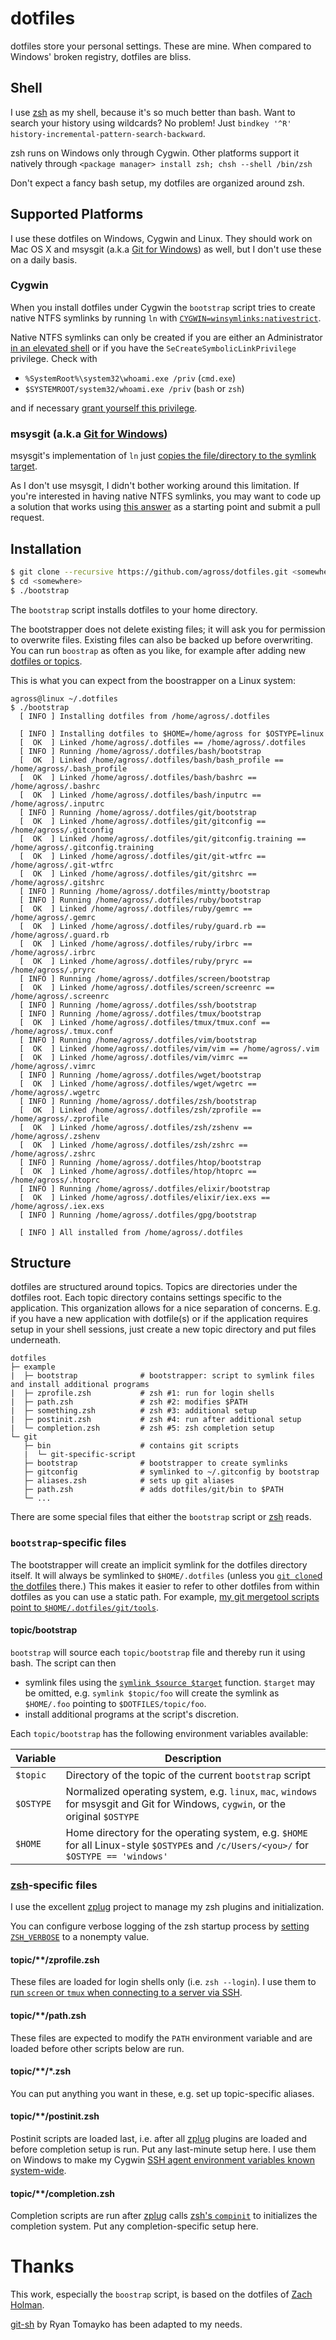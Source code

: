 # dotfiles

dotfiles store your personal settings. These are mine. When compared to Windows' broken registry, dotfiles are bliss.

## Shell

I use [zsh](http://zsh.sourceforge.net/) as my shell, because it's so much better than bash. Want to search your history using wildcards? No problem! Just `bindkey '^R' history-incremental-pattern-search-backward`.

zsh runs on Windows only through Cygwin. Other platforms support it natively through `<package manager> install zsh; chsh --shell /bin/zsh`

Don't expect a fancy bash setup, my dotfiles are organized around zsh.

## Supported Platforms

I use these dotfiles on Windows, Cygwin and Linux. They should work on Mac OS X and msysgit (a.k.a [Git for Windows](https://git-scm.com/download/win)) as well, but I don't use these on a daily basis.

### Cygwin

When you install dotfiles under Cygwin the `bootstrap` script tries to create native NTFS symlinks by running `ln` with [`CYGWIN=winsymlinks:nativestrict`](https://cygwin.com/cygwin-ug-net/using.html#pathnames-symlinks)\.

Native NTFS symlinks can only be created if you are either an Administrator [in an elevated shell](http://stackoverflow.com/a/15330511/149264) or if you have the `SeCreateSymbolicLinkPrivilege` privilege. Check with

* `%SystemRoot%\system32\whoami.exe /priv` (`cmd.exe`)
* `$SYSTEMROOT/system32/whoami.exe /priv` (`bash` or `zsh`)

and if necessary [grant yourself this privilege](http://security.stackexchange.com/a/10198).

### msysgit (a.k.a [Git for Windows](https://git-scm.com/download/win))

msysgit's implementation of `ln` just [copies the file/directory to the symlink target](https://groups.google.com/forum/#!topic/msysgit/_0QJUPgLm84).

As I don't use msysgit, I didn't bother working around this limitation. If you're interested in having native NTFS symlinks, you may want to code up a solution that works using [this answer](http://stackoverflow.com/a/25394801/149264) as a starting point and submit a pull request.

## Installation

```bash
$ git clone --recursive https://github.com/agross/dotfiles.git <somewhere>
$ cd <somewhere>
$ ./bootstrap
```

The `bootstrap` script installs dotfiles to your home directory.

The bootstrapper does not delete existing files; it will ask you for permission to overwrite files. Existing files can also be backed up before overwriting. You can run `boostrap` as often as you like, for example after adding new [dotfiles or topics](#structure).

This is what you can expect from the boostrapper on a Linux system:

```
agross@linux ~/.dotfiles
$ ./bootstrap
  [ INFO ] Installing dotfiles from /home/agross/.dotfiles

  [ INFO ] Installing dotfiles to $HOME=/home/agross for $OSTYPE=linux
  [  OK  ] Linked /home/agross/.dotfiles == /home/agross/.dotfiles
  [ INFO ] Running /home/agross/.dotfiles/bash/bootstrap
  [  OK  ] Linked /home/agross/.dotfiles/bash/bash_profile == /home/agross/.bash_profile
  [  OK  ] Linked /home/agross/.dotfiles/bash/bashrc == /home/agross/.bashrc
  [  OK  ] Linked /home/agross/.dotfiles/bash/inputrc == /home/agross/.inputrc
  [ INFO ] Running /home/agross/.dotfiles/git/bootstrap
  [  OK  ] Linked /home/agross/.dotfiles/git/gitconfig == /home/agross/.gitconfig
  [  OK  ] Linked /home/agross/.dotfiles/git/gitconfig.training == /home/agross/.gitconfig.training
  [  OK  ] Linked /home/agross/.dotfiles/git/git-wtfrc == /home/agross/.git-wtfrc
  [  OK  ] Linked /home/agross/.dotfiles/git/gitshrc == /home/agross/.gitshrc
  [ INFO ] Running /home/agross/.dotfiles/mintty/bootstrap
  [ INFO ] Running /home/agross/.dotfiles/ruby/bootstrap
  [  OK  ] Linked /home/agross/.dotfiles/ruby/gemrc == /home/agross/.gemrc
  [  OK  ] Linked /home/agross/.dotfiles/ruby/guard.rb == /home/agross/.guard.rb
  [  OK  ] Linked /home/agross/.dotfiles/ruby/irbrc == /home/agross/.irbrc
  [  OK  ] Linked /home/agross/.dotfiles/ruby/pryrc == /home/agross/.pryrc
  [ INFO ] Running /home/agross/.dotfiles/screen/bootstrap
  [  OK  ] Linked /home/agross/.dotfiles/screen/screenrc == /home/agross/.screenrc
  [ INFO ] Running /home/agross/.dotfiles/ssh/bootstrap
  [ INFO ] Running /home/agross/.dotfiles/tmux/bootstrap
  [  OK  ] Linked /home/agross/.dotfiles/tmux/tmux.conf == /home/agross/.tmux.conf
  [ INFO ] Running /home/agross/.dotfiles/vim/bootstrap
  [  OK  ] Linked /home/agross/.dotfiles/vim/vim == /home/agross/.vim
  [  OK  ] Linked /home/agross/.dotfiles/vim/vimrc == /home/agross/.vimrc
  [ INFO ] Running /home/agross/.dotfiles/wget/bootstrap
  [  OK  ] Linked /home/agross/.dotfiles/wget/wgetrc == /home/agross/.wgetrc
  [ INFO ] Running /home/agross/.dotfiles/zsh/bootstrap
  [  OK  ] Linked /home/agross/.dotfiles/zsh/zprofile == /home/agross/.zprofile
  [  OK  ] Linked /home/agross/.dotfiles/zsh/zshenv == /home/agross/.zshenv
  [  OK  ] Linked /home/agross/.dotfiles/zsh/zshrc == /home/agross/.zshrc
  [ INFO ] Running /home/agross/.dotfiles/htop/bootstrap
  [  OK  ] Linked /home/agross/.dotfiles/htop/htoprc == /home/agross/.htoprc
  [ INFO ] Running /home/agross/.dotfiles/elixir/bootstrap
  [  OK  ] Linked /home/agross/.dotfiles/elixir/iex.exs == /home/agross/.iex.exs
  [ INFO ] Running /home/agross/.dotfiles/gpg/bootstrap

  [ INFO ] All installed from /home/agross/.dotfiles
```

## Structure

dotfiles are structured around topics. Topics are directories under the dotfiles root. Each topic directory contains settings specific to the application. This organization allows for a nice separation of concerns. E.g. if you have a new application with dotfile(s) or if the application requires setup in your shell sessions, just create a new topic directory and put files underneath.

```
dotfiles
├─ example
|  ├─ bootstrap              # bootstrapper: script to symlink files and install additional programs
|  ├─ zprofile.zsh           # zsh #1: run for login shells
|  ├─ path.zsh               # zsh #2: modifies $PATH
|  ├─ something.zsh          # zsh #3: additional setup
|  ├─ postinit.zsh           # zsh #4: run after additional setup
|  └─ completion.zsh         # zsh #5: zsh completion setup
└─ git
   ├─ bin                    # contains git scripts
   |  └─ git-specific-script
   ├─ bootstrap              # bootstrapper to create symlinks
   ├─ gitconfig              # symlinked to ~/.gitconfig by bootstrap
   ├─ aliases.zsh            # sets up git aliases
   ├─ path.zsh               # adds dotfiles/git/bin to $PATH
   └─ ...
```

There are some special files that either the `bootstrap` script or [zsh](#shell) reads.

### `bootstrap`-specific files

The bootstrapper will create an implicit symlink for the dotfiles directory itself. It will always be symlinked to `$HOME/.dotfiles` (unless you [`git clone`d the dotfiles](#installation) there.) This makes it easier to refer to other dotfiles from within dotfiles as you can use a static path. For example, [my git mergetool scripts point to `$HOME/.dotfiles/git/tools`](https://github.com/agross/dotfiles/blob/master/git/gitconfig#L56).

#### topic/bootstrap

`bootstrap` will source each `topic/bootstrap` file and thereby run it using bash. The script can then

* symlink files using the [`symlink $source $target`](https://github.com/agross/dotfiles/blob/master/bootstrap#L67) function. `$target` may be omitted, e.g. `symlink $topic/foo` will create the symlink as `$HOME/.foo` pointing to `$DOTFILES/topic/foo`.
* install additional programs at the script's discretion.

Each `topic/bootstrap` has the following environment variables available:

| Variable  | Description |
| ----------| ----------- |
| `$topic`  | Directory of the topic of the current `bootstrap` script |
| `$OSTYPE` | Normalized operating system, e.g. `linux`, `mac`, `windows` for msysgit and Git for Windows, `cygwin`, or the original `$OSTYPE` |
| `$HOME`   | Home directory for the operating system, e.g. `$HOME` for all Linux-style `$OSTYPE`s and `/c/Users/<you>/` for `$OSTYPE == 'windows'` |

### [zsh](#shell)-specific files

I use the excellent [zplug](https://github.com/zplug/zplug) project to manage my zsh plugins and initialization.

You can configure verbose logging of the zsh startup process by [setting `ZSH_VERBOSE`](https://github.com/agross/dotfiles/blob/master/zsh/zshenv#L4) to a nonempty value.

#### topic/\*\*/zprofile.zsh

These files are loaded for login shells only (i.e. `zsh --login`). I use them to [run `screen` or `tmux` when connecting to a server via SSH](https://github.com/agross/dotfiles/blob/master/ssh/zprofile.zsh).

#### topic/\*\*/path.zsh

These files are expected to modify the `PATH` environment variable and are loaded before other scripts below are run.

#### topic/\*\*/\*.zsh

You can put anything you want in these, e.g. set up topic-specific aliases.

#### topic/\*\*/postinit.zsh

Postinit scripts are loaded last, i.e. after all [zplug](https://github.com/zplug/zplug) plugins are loaded and before completion setup is run. Put any last-minute setup here. I use them on Windows to make my Cygwin [SSH agent environment variables known system-wide](https://github.com/agross/dotfiles/blob/master/ssh/postinit.zsh).

#### topic/\*\*/completion.zsh

Completion scripts are run after [zplug](https://github.com/zplug/zplug) calls [zsh's `compinit`](http://zsh.sourceforge.net/Doc/Release/Completion-System.html) to initializes the completion system. Put any completion-specific setup here.

# Thanks

This work, especially the `boostrap` script, is based on the dotfiles of [Zach Holman](http://github.com/holman/dotfiles).

[git-sh](https://github.com/rtomayko/git-sh) by Ryan Tomayko has been adapted to my needs.
